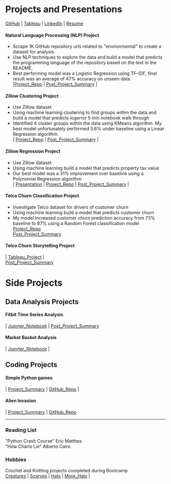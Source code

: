 # Projects and Presentations
[GitHub](https://github.com/RyvynYoung) | [Tableau](https://public.tableau.com/profile/ryvyn.young#!/) | [LinkedIn](https://www.linkedin.com/in/ryvyn-young-69783776/) | [Resume](https://ryvynyoung.github.io/RyvynYoung.pdf) 
  
#### Natural Language Processing (NLP) Project  
- Scrape 1K GitHub repository urls related to "environmental" to create a dataset for analysis. 
- Use NLP techniques to explore the data and build a model that predicts the programming language of the repository based on the text in the README.     
- Best performing model was a Logistic Regression using TF-IDF, final result was an average of 47% accuracy on unseen data.      
|[Project_Repo](https://github.com/Data-Investigators/nlp_environmental_project) | [Post_Project_Summary](https://ryvynyoung.github.io/Natural_Language_Processing_Project_Summary.pdf) |

#### Zillow Clustering Project
- Use Zillow dataset   
- Using machine learning clustering to find groups within the data and build a model that predicts logerror
5 min notebook walk through     
- Identified 4 cluster groups within the data using KMeans algorithm. My best model unfortunately performed 3.6% under baseline using a Linear Regression algorithm.     
| [Project_Repo](https://github.com/RyvynYoung/Zillow_Clustering_Project) | [Post_Project_Summary](https://ryvynyoung.github.io/Zillow_Clustering_Project%20Summary.pdf) |


#### Zillow Regression Project
- Use Zillow dataset   
- Using machine learning build a model that predicts property tax value    
- Our best model was a 31% improvement over baseline using a Polynomial Regression algorithm     
| [Presentation](https://docs.google.com/presentation/d/1O1oWwpjngXqnWylhtI1CFIcE8Nl13MardtJ5TaAJ7oo/edit?usp=sharing) | [Project_Repo](https://github.com/CY-Data-Services/zillow_regression_project) | [Post_Project_Summary](https://github.com/RyvynYoung/RyvynYoung.github.io/blob/master/%20Zillow%20Regression%20Project%20Summary.pdf) |


#### Telco Churn Classification Project
- Investigate Telco dataset for drivers of customer churn   
- Using machine learning build a model that predicts customer churn    
- My model increased customer churn prediction accuracy from 73% baseline to 87% using a Random Forest classification model     
[Project_Repo](https://github.com/RyvynYoung/telco_classification_project)        
[Post_Project_Summary](https://ryvynyoung.github.io/Telco_Churn_Classification_Project_Summary.pdf)

#### Telco Churn Storytelling Project
| [Tableau_Project](https://public.tableau.com/profile/ryvyn.young#!/vizhome/Telco_15985614575640/TelcoChurn) |    
[Post_Project_Summary](https://ryvynyoung.github.io/Telco_Churn_Storytelling%20Project_Summary.pdf)

# Side Projects
## Data Analysis Projects
#### Fitbit Time Series Analysis       
| [Jupyter_Notebook](https://github.com/RyvynYoung/fitbit_time_series_project/blob/main/Fitbit.ipynb) | [Post_Project_Summary](https://ryvynyoung.github.io/Fitbit_TS_ProjectSummary.pdf)

#### Market Basket Analysis     
| [Jupyter_Notebook](https://github.com/RyvynYoung/Market_Basket/blob/main/Market_Basket.ipynb) |    


## Coding Projects
#### Simple Python games     
| [Project_Summary](https://ryvynyoung.github.io/Simple_Games_Project_Summary.pdf) | [GitHub_Repo](https://github.com/RyvynYoung/simple_games) |

#### Alien Invasion     
| [Project_Summary](https://ryvynyoung.github.io/Alien_Invasion_Project_Summary.pdf) | [GitHub_Repo](https://github.com/RyvynYoung/alien_invasion)

******
### Reading List
"Python Crash Course" Eric Matthes      
"How Charts Lie" Alberto Cairo

### Hobbies
Crochet and Knitting projects completed during Bootcamp      
[Creatures](https://ryvynyoung.github.io/Crocheted%20Creatures.jpg) | 
[Scarves](https://ryvynyoung.github.io/scarves.jpg) | 
[Hats](https://ryvynyoung.github.io/Knit%20hats1.jpg) | 
[More_Hats](https://ryvynyoung.github.io/more_hats.jpg) | 
